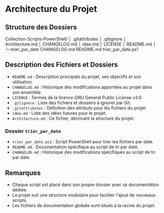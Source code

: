 # Architecture du Projet

## Structure des Dossiers

Collection-Scripts-PowerShell/
│  .gitattributes
│  .gitignore
│  Architecture.md
│  CHANGELOG.md
│  idee.md
│  LICENSE
│  README.md
│
└─trier_par_date
        CHANGELOG.md
        README.md
        trier_par_date.ps1

## Description des Fichiers et Dossiers

- `README.md` : Description principale du projet, ses objectifs et son utilisation.
- `CHANGELOG.md` : Historique des modifications apportées au projet dans son ensemble.
- `LICENSE` : Termes de la licence GNU General Public License v3.0.
- `.gitignore` : Liste des fichiers et dossiers à ignorer par Git.
- `.gitattributes` : Définition des attributs pour les fichiers du projet.
- `idee.md` : Liste des idées futures pour le projet.
- `Architecture.md` : Ce fichier, décrivant la structure du projet.

### Dossier `trier_par_date`

- `trier_par_date.ps1` : Script PowerShell pour trier les fichiers par date.
- `README.md` : Documentation spécifique au script de tri par date.
- `CHANGELOG.md` : Historique des modifications spécifiques au script de tri par date.

## Remarques

- Chaque script est placé dans son propre dossier avec sa documentation dédiée.
- Le projet suit une structure modulaire pour faciliter l'ajout de nouveaux scripts.
- Les fichiers de documentation globale sont situés à la racine du projet.
